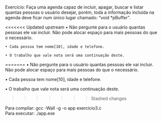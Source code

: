Exercício: Faça uma agenda capaz de incluir, apagar, buscar e listar
quantas pessoas o usuário desejar, porém, toda a informação
incluída na agenda deve ficar num único lugar chamado: “void
*pBuffer”.

<<<<<<< Updated upstream
    • Não pergunte para o usuário quantas pessoas ele vai incluir.
    Não pode alocar espaço para mais pessoas do que o
    necessário.

    • Cada pessoa tem nome[10], idade e telefone.

    • O trabalho que vale nota será uma continuação deste.
=======
• Não pergunte para o usuário quantas pessoas ele vai incluir.
Não pode alocar espaço para mais pessoas do que o
necessário.

• Cada pessoa tem nome[10], idade e telefone.

• O trabalho que vale nota será uma continuação deste.
>>>>>>> Stashed changes

Para compilar: gcc -Wall -g -o app exercicio3.c <br />
Para executar: ./app.exe

